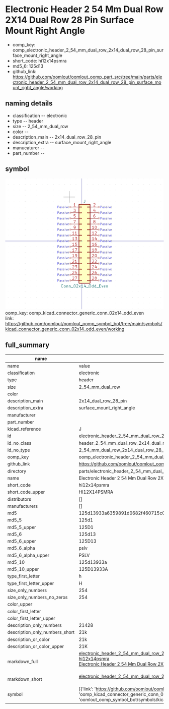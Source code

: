 # Electronic Header 2 54 Mm Dual Row 2X14 Dual Row 28 Pin Surface Mount Right Angle

  
* oomp_key: oomp_electronic_header_2_54_mm_dual_row_2x14_dual_row_28_pin_surface_mount_right_angle 
* short_code: hi12x14psmra
* md5_6: 125d13  
* github_link: https://github.com/oomlout/oomlout_oomp_part_src/tree/main/parts/electronic_header_2_54_mm_dual_row_2x14_dual_row_28_pin_surface_mount_right_angle/working  
## naming details
* classification -- electronic
* type -- header
* size -- 2_54_mm_dual_row
* color -- 
* description_main -- 2x14_dual_row_28_pin
* description_extra -- surface_mount_right_angle
* manucaturer -- 
* part_number -- 



## symbol

![](symbol/0/working/working_600.png)  
oomp_key: oomp_kicad_connector_generic_conn_02x14_odd_even  
link: https://github.com/oomlout/oomlout_oomp_symbol_bot/tree/main/symbols/kicad_connector_generic_conn_02x14_odd_even/working  


## full_summary
| name | value | 
| --- | --- | 
| name | value | 
| classification | electronic | 
| type | header | 
| size | 2_54_mm_dual_row | 
| color |  | 
| description_main | 2x14_dual_row_28_pin | 
| description_extra | surface_mount_right_angle | 
| manufacturer |  | 
| part_number |  | 
| kicad_reference | J | 
| id | electronic_header_2_54_mm_dual_row_2x14_dual_row_28_pin_surface_mount_right_angle | 
| id_no_class | header_2_54_mm_dual_row_2x14_dual_row_28_pin_surface_mount_right_angle | 
| id_no_type | 2_54_mm_dual_row_2x14_dual_row_28_pin_surface_mount_right_angle | 
| oomp_key | oomp_electronic_header_2_54_mm_dual_row_2x14_dual_row_28_pin_surface_mount_right_angle | 
| github_link | https://github.com/oomlout/oomlout_oomp_part_src/tree/main/parts/electronic_header_2_54_mm_dual_row_2x14_dual_row_28_pin_surface_mount_right_angle/working | 
| directory | parts/electronic_header_2_54_mm_dual_row_2x14_dual_row_28_pin_surface_mount_right_angle | 
| name | Electronic Header 2 54 Mm Dual Row 2X14 Dual Row 28 Pin Surface Mount Right Angle | 
| short_code | hi12x14psmra | 
| short_code_upper | HI12X14PSMRA | 
| distributors | [] | 
| manufacturers | [] | 
| md5 | 125d13933a6359891d0682f460715c03 | 
| md5_5 | 125d1 | 
| md5_5_upper | 125D1 | 
| md5_6 | 125d13 | 
| md5_6_upper | 125D13 | 
| md5_6_alpha | pslv | 
| md5_6_alpha_upper | PSLV | 
| md5_10 | 125d13933a | 
| md5_10_upper | 125D13933A | 
| type_first_letter | h | 
| type_first_letter_upper | H | 
| size_only_numbers | 254 | 
| size_only_numbers_no_zeros | 254 | 
| color_upper |  | 
| color_first_letter |  | 
| color_first_letter_upper |  | 
| description_only_numbers | 21428 | 
| description_only_numbers_short | 21k | 
| description_or_color | 21k | 
| description_or_color_upper | 21K | 
| markdown_full | [electronic_header_2_54_mm_dual_row_2x14_dual_row_28_pin_surface_mount_right_angle](https://github.com/oomlout/oomlout_oomp_part_src/tree/main/parts/electronic_header_2_54_mm_dual_row_2x14_dual_row_28_pin_surface_mount_right_angle/working)<br>[hi12x14psmra](https://github.com/oomlout/oomlout_oomp_part_src/tree/main/parts/electronic_header_2_54_mm_dual_row_2x14_dual_row_28_pin_surface_mount_right_angle/working)<br>[Electronic Header 2 54 Mm Dual Row 2X14 Dual Row 28 Pin Surface Mount Right Angle](https://github.com/oomlout/oomlout_oomp_part_src/tree/main/parts/electronic_header_2_54_mm_dual_row_2x14_dual_row_28_pin_surface_mount_right_angle/working)<br><br> | 
| markdown_short | [electronic_header_2_54_mm_dual_row_2x14_dual_row_28_pin_surface_mount_right_angle](https://github.com/oomlout/oomlout_oomp_part_src/tree/main/parts/electronic_header_2_54_mm_dual_row_2x14_dual_row_28_pin_surface_mount_right_angle/working)<br><br> | 
| symbol | [{'link': 'https://github.com/oomlout/oomlout_oomp_symbol_bot/tree/main/symbols/kicad_connector_generic_conn_02x14_odd_even', 'oomp_key': 'oomp_kicad_connector_generic_conn_02x14_odd_even', 'directory': 'oomlout_oomp_symbol_bot/symbols/kicad_connector_generic_conn_02x14_odd_even//working/working.kicad_sym'}] | 
